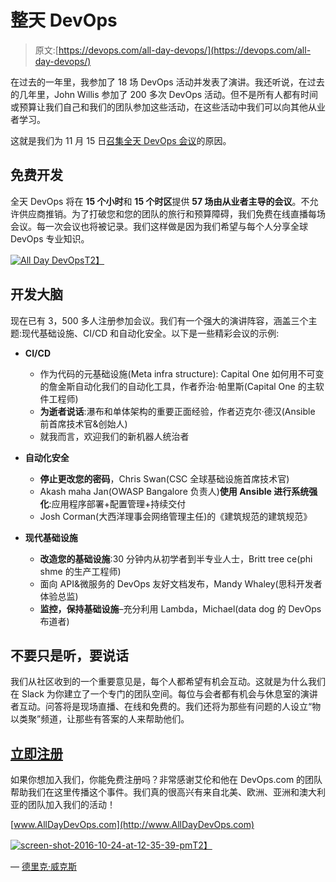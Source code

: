 # 整天 DevOps

> 原文:[https://devops.com/all-day-devops/](https://devops.com/all-day-devops/)

在过去的一年里，我参加了 18 场 DevOps 活动并发表了演讲。我还听说，在过去的几年里，John Willis 参加了 200 多次 DevOps 活动。但不是所有人都有时间或预算让我们自己和我们的团队参加这些活动，在这些活动中我们可以向其他从业者学习。

这就是我们为 11 月 15 日[召集](http://www.alldaydevops.com/)[全天 DevOps 会议](http://www.alldaydevops.com/)的原因。

## 免费开发

全天 DevOps 将在 **15 个小时**和 **15 个时区**提供 **57 场由从业者主导的会议**。不允许供应商推销。为了打破您和您的团队的旅行和预算障碍，我们免费在线直播每场会议。每一次会议也将被记录。我们这样做是因为我们希望与每个人分享全球 DevOps 专业知识。

[![All Day DevOps](../Images/14b077f8f629de21299d068e575ef7ed.png "Al Day DevOps")T2】](http://www.alldaydevops.com)

## 开发大脑

现在已有 3，500 多人注册参加会议。我们有一个强大的演讲阵容，涵盖三个主题:现代基础设施、CI/CD 和自动化安全。以下是一些精彩会议的示例:

*   **CI/CD**
    *   作为代码的元基础设施(Meta infra structure): Capital One 如何用不可变的詹金斯自动化我们的自动化工具，作者乔治·帕里斯(Capital One 的主软件工程师)
    *   **为逝者说话**:瀑布和单体架构的重要正面经验，作者迈克尔·德汉(Ansible 前首席技术官&创始人)
    *   就我而言，欢迎我们的新机器人统治者

*   **自动化安全**
    *   **停止更改您的密码**，Chris Swan(CSC 全球基础设施首席技术官)
    *   Akash maha Jan(OWASP Bangalore 负责人)**使用 Ansible 进行系统强化**:应用程序部署+配置管理+持续交付
    *   Josh Corman(大西洋理事会网络管理主任)的《建筑规范的建筑规范》

*   **现代基础设施**
    *   **改造您的基础设施**:30 分钟内从初学者到半专业人士，Britt tree ce(phi shme 的生产工程师)
    *   面向 API&微服务的 DevOps 友好文档发布，Mandy Whaley(思科开发者体验总监)
    *   **监控，保持基础设施**–充分利用 Lambda，Michael(data dog 的 DevOps 布道者)

## 不要只是听，要说话

我们从社区收到的一个重要意见是，每个人都希望有机会互动。这就是为什么我们在 Slack 为你建立了一个专门的团队空间。每位与会者都有机会与休息室的演讲者互动。问答将是现场直播、在线和免费的。我们还将为那些有问题的人设立“物以类聚”频道，让那些有答案的人来帮助他们。

## [立即注册](http://www.alldaydevops.com)

如果你想加入我们，你能免费注册吗？非常感谢艾伦和他在 DevOps.com 的团队帮助我们在这里传播这个事件。我们真的很高兴有来自北美、欧洲、亚洲和澳大利亚的团队加入我们的活动！

[www.AllDayDevOps.com](http://www.AllDayDevOps.com)

[![screen-shot-2016-10-24-at-12-35-39-pm](../Images/3eadade5dd30181a2556ae29451f4ce4.png)T2】](http://www.alldaydevops.com)

— [德里克·威克斯](https://devops.com/author/derek-e-weeks/)